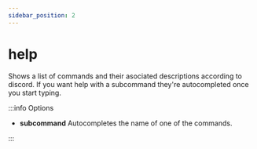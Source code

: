```yaml
---
sidebar_position: 2
---
```


# help

Shows a list of commands and their asociated descriptions according to discord. If you want help with a subcommand they're autocompleted once you start typing.

:::info Options

- **subcommand** Autocompletes the name of one of the commands.

:::
